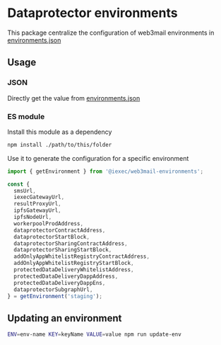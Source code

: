 # Dataprotector environments

This package centralize the configuration of web3mail environments in [environments.json](./environments.json)

## Usage

### JSON

Directly get the value from [environments.json](./environments.json)

### ES module

Install this module as a dependency

```sh
npm install ./path/to/this/folder
```

Use it to generate the configuration for a specific environment

```js
import { getEnvironment } from '@iexec/web3mail-environments';

const {
  smsUrl,
  iexecGatewayUrl,
  resultProxyUrl,
  ipfsGatewayUrl,
  ipfsNodeUrl,
  workerpoolProdAddress,
  dataprotectorContractAddress,
  dataprotectorStartBlock,
  dataprotectorSharingContractAddress,
  dataprotectorSharingStartBlock,
  addOnlyAppWhitelistRegistryContractAddress,
  addOnlyAppWhitelistRegistryStartBlock,
  protectedDataDeliveryWhitelistAddress,
  protectedDataDeliveryDappAddress,
  protectedDataDeliveryDappEns,
  dataprotectorSubgraphUrl,
} = getEnvironment('staging');
```

## Updating an environment

```sh
ENV=env-name KEY=keyName VALUE=value npm run update-env
```
